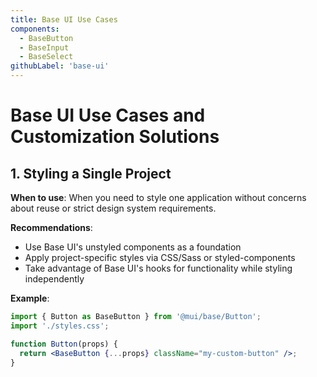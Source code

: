 ```yaml
---
title: Base UI Use Cases
components:
  - BaseButton
  - BaseInput
  - BaseSelect
githubLabel: 'base-ui'
---
```


# Base UI Use Cases and Customization Solutions

## 1. Styling a Single Project

**When to use**: When you need to style one application without concerns about reuse or strict design system requirements.

**Recommendations**:

- Use Base UI's unstyled components as a foundation
- Apply project-specific styles via CSS/Sass or styled-components
- Take advantage of Base UI's hooks for functionality while styling independently

**Example**:

```jsx
import { Button as BaseButton } from '@mui/base/Button';
import './styles.css';

function Button(props) {
  return <BaseButton {...props} className="my-custom-button" />;
}
```
